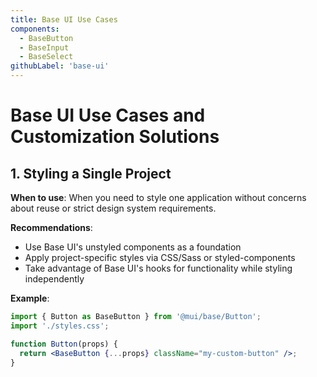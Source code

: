 ```yaml
---
title: Base UI Use Cases
components:
  - BaseButton
  - BaseInput
  - BaseSelect
githubLabel: 'base-ui'
---
```


# Base UI Use Cases and Customization Solutions

## 1. Styling a Single Project

**When to use**: When you need to style one application without concerns about reuse or strict design system requirements.

**Recommendations**:

- Use Base UI's unstyled components as a foundation
- Apply project-specific styles via CSS/Sass or styled-components
- Take advantage of Base UI's hooks for functionality while styling independently

**Example**:

```jsx
import { Button as BaseButton } from '@mui/base/Button';
import './styles.css';

function Button(props) {
  return <BaseButton {...props} className="my-custom-button" />;
}
```
